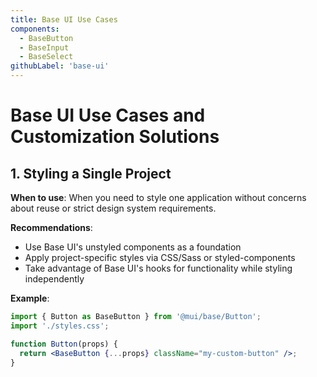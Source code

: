 ```yaml
---
title: Base UI Use Cases
components:
  - BaseButton
  - BaseInput
  - BaseSelect
githubLabel: 'base-ui'
---
```


# Base UI Use Cases and Customization Solutions

## 1. Styling a Single Project

**When to use**: When you need to style one application without concerns about reuse or strict design system requirements.

**Recommendations**:

- Use Base UI's unstyled components as a foundation
- Apply project-specific styles via CSS/Sass or styled-components
- Take advantage of Base UI's hooks for functionality while styling independently

**Example**:

```jsx
import { Button as BaseButton } from '@mui/base/Button';
import './styles.css';

function Button(props) {
  return <BaseButton {...props} className="my-custom-button" />;
}
```
